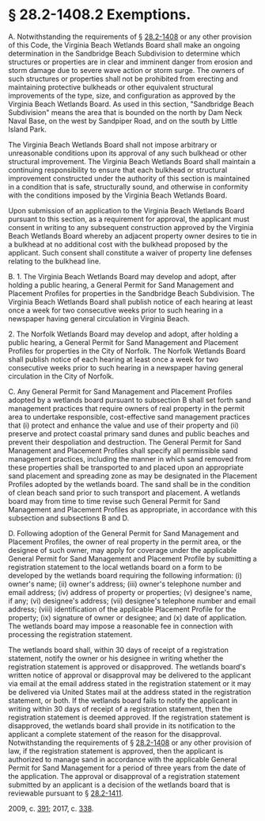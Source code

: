 # § 28.2-1408.2 Exemptions.

<p>A. Notwithstanding the requirements of § <a href='http://law.lis.virginia.gov/vacode/28.2-1408/'>28.2-1408</a> or any other provision of this Code, the Virginia Beach Wetlands Board shall make an ongoing determination in the Sandbridge Beach Subdivision to determine which structures or properties are in clear and imminent danger from erosion and storm damage due to severe wave action or storm surge. The owners of such structures or properties shall not be prohibited from erecting and maintaining protective bulkheads or other equivalent structural improvements of the type, size, and configuration as approved by the Virginia Beach Wetlands Board. As used in this section, "Sandbridge Beach Subdivision" means the area that is bounded on the north by Dam Neck Naval Base, on the west by Sandpiper Road, and on the south by Little Island Park.</p><p>The Virginia Beach Wetlands Board shall not impose arbitrary or unreasonable conditions upon its approval of any such bulkhead or other structural improvement. The Virginia Beach Wetlands Board shall maintain a continuing responsibility to ensure that each bulkhead or structural improvement constructed under the authority of this section is maintained in a condition that is safe, structurally sound, and otherwise in conformity with the conditions imposed by the Virginia Beach Wetlands Board.</p><p>Upon submission of an application to the Virginia Beach Wetlands Board pursuant to this section, as a requirement for approval, the applicant must consent in writing to any subsequent construction approved by the Virginia Beach Wetlands Board whereby an adjacent property owner desires to tie in a bulkhead at no additional cost with the bulkhead proposed by the applicant. Such consent shall constitute a waiver of property line defenses relating to the bulkhead line.</p><p>B. 1. The Virginia Beach Wetlands Board may develop and adopt, after holding a public hearing, a General Permit for Sand Management and Placement Profiles for properties in the Sandbridge Beach Subdivision. The Virginia Beach Wetlands Board shall publish notice of each hearing at least once a week for two consecutive weeks prior to such hearing in a newspaper having general circulation in Virginia Beach.</p><p>2. The Norfolk Wetlands Board may develop and adopt, after holding a public hearing, a General Permit for Sand Management and Placement Profiles for properties in the City of Norfolk. The Norfolk Wetlands Board shall publish notice of each hearing at least once a week for two consecutive weeks prior to such hearing in a newspaper having general circulation in the City of Norfolk.</p><p>C. Any General Permit for Sand Management and Placement Profiles adopted by a wetlands board pursuant to subsection B shall set forth sand management practices that require owners of real property in the permit area to undertake responsible, cost-effective sand management practices that (i) protect and enhance the value and use of their property and (ii) preserve and protect coastal primary sand dunes and public beaches and prevent their despoliation and destruction. The General Permit for Sand Management and Placement Profiles shall specify all permissible sand management practices, including the manner in which sand removed from these properties shall be transported to and placed upon an appropriate sand placement and spreading zone as may be designated in the Placement Profiles adopted by the wetlands board. The sand shall be in the condition of clean beach sand prior to such transport and placement. A wetlands board may from time to time revise such General Permit for Sand Management and Placement Profiles as appropriate, in accordance with this subsection and subsections B and D.</p><p>D. Following adoption of the General Permit for Sand Management and Placement Profiles, the owner of real property in the permit area, or the designee of such owner, may apply for coverage under the applicable General Permit for Sand Management and Placement Profile by submitting a registration statement to the local wetlands board on a form to be developed by the wetlands board requiring the following information: (i) owner's name; (ii) owner's address; (iii) owner's telephone number and email address; (iv) address of property or properties; (v) designee's name, if any; (vi) designee's address; (vii) designee's telephone number and email address; (viii) identification of the applicable Placement Profile for the property; (ix) signature of owner or designee; and (x) date of application. The wetlands board may impose a reasonable fee in connection with processing the registration statement.</p><p>The wetlands board shall, within 30 days of receipt of a registration statement, notify the owner or his designee in writing whether the registration statement is approved or disapproved. The wetlands board's written notice of approval or disapproval may be delivered to the applicant via email at the email address stated in the registration statement or it may be delivered via United States mail at the address stated in the registration statement, or both. If the wetlands board fails to notify the applicant in writing within 30 days of receipt of a registration statement, then the registration statement is deemed approved. If the registration statement is disapproved, the wetlands board shall provide in its notification to the applicant a complete statement of the reason for the disapproval. Notwithstanding the requirements of § <a href='http://law.lis.virginia.gov/vacode/28.2-1408/'>28.2-1408</a> or any other provision of law, if the registration statement is approved, then the applicant is authorized to manage sand in accordance with the applicable General Permit for Sand Management for a period of three years from the date of the application. The approval or disapproval of a registration statement submitted by an applicant is a decision of the wetlands board that is reviewable pursuant to § <a href='http://law.lis.virginia.gov/vacode/28.2-1411/'>28.2-1411</a>.</p><p>2009, c. <a href='http://lis.virginia.gov/cgi-bin/legp604.exe?091+ful+CHAP0391'>391</a>; 2017, c. <a href='http://lis.virginia.gov/cgi-bin/legp604.exe?171+ful+CHAP0338'>338</a>.</p>